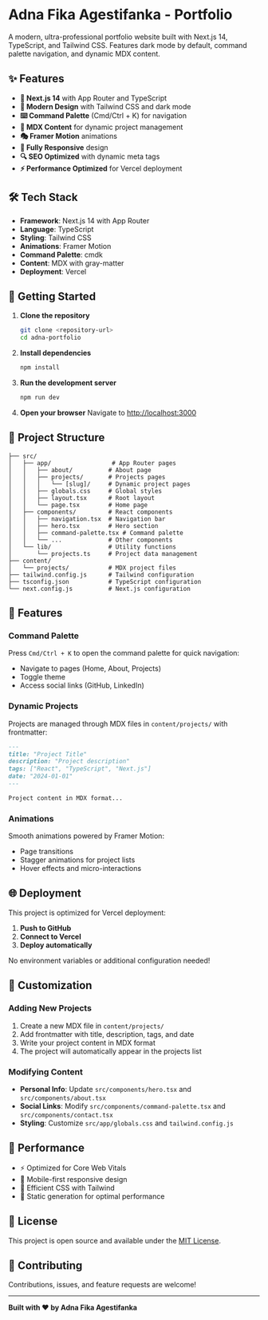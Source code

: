 # Adna Fika Agestifanka - Portfolio

A modern, ultra-professional portfolio website built with Next.js 14, TypeScript, and Tailwind CSS. Features dark mode by default, command palette navigation, and dynamic MDX content.

## ✨ Features

- **🚀 Next.js 14** with App Router and TypeScript
- **🎨 Modern Design** with Tailwind CSS and dark mode
- **⌨️ Command Palette** (Cmd/Ctrl + K) for navigation
- **📝 MDX Content** for dynamic project management
- **🎭 Framer Motion** animations
- **📱 Fully Responsive** design
- **🔍 SEO Optimized** with dynamic meta tags
- **⚡ Performance Optimized** for Vercel deployment

## 🛠️ Tech Stack

- **Framework**: Next.js 14 with App Router
- **Language**: TypeScript
- **Styling**: Tailwind CSS
- **Animations**: Framer Motion
- **Command Palette**: cmdk
- **Content**: MDX with gray-matter
- **Deployment**: Vercel

## 🚀 Getting Started

1. **Clone the repository**
   ```bash
   git clone <repository-url>
   cd adna-portfolio
   ```

2. **Install dependencies**
   ```bash
   npm install
   ```

3. **Run the development server**
   ```bash
   npm run dev
   ```

4. **Open your browser**
   Navigate to [http://localhost:3000](http://localhost:3000)

## 📁 Project Structure

```
├── src/
│   ├── app/                 # App Router pages
│   │   ├── about/          # About page
│   │   ├── projects/       # Projects pages
│   │   │   └── [slug]/     # Dynamic project pages
│   │   ├── globals.css     # Global styles
│   │   ├── layout.tsx      # Root layout
│   │   └── page.tsx        # Home page
│   ├── components/         # React components
│   │   ├── navigation.tsx  # Navigation bar
│   │   ├── hero.tsx        # Hero section
│   │   ├── command-palette.tsx # Command palette
│   │   └── ...             # Other components
│   └── lib/                # Utility functions
│       └── projects.ts     # Project data management
├── content/
│   └── projects/           # MDX project files
├── tailwind.config.js      # Tailwind configuration
├── tsconfig.json           # TypeScript configuration
└── next.config.js          # Next.js configuration
```

## 🎨 Features

### Command Palette
Press `Cmd/Ctrl + K` to open the command palette for quick navigation:
- Navigate to pages (Home, About, Projects)
- Toggle theme
- Access social links (GitHub, LinkedIn)

### Dynamic Projects
Projects are managed through MDX files in `content/projects/` with frontmatter:
```markdown
---
title: "Project Title"
description: "Project description"
tags: ["React", "TypeScript", "Next.js"]
date: "2024-01-01"
---

Project content in MDX format...
```

### Animations
Smooth animations powered by Framer Motion:
- Page transitions
- Stagger animations for project lists
- Hover effects and micro-interactions

## 🌐 Deployment

This project is optimized for Vercel deployment:

1. **Push to GitHub**
2. **Connect to Vercel**
3. **Deploy automatically**

No environment variables or additional configuration needed!

## 📝 Customization

### Adding New Projects
1. Create a new MDX file in `content/projects/`
2. Add frontmatter with title, description, tags, and date
3. Write your project content in MDX format
4. The project will automatically appear in the projects list

### Modifying Content
- **Personal Info**: Update `src/components/hero.tsx` and `src/components/about.tsx`
- **Social Links**: Modify `src/components/command-palette.tsx` and `src/components/contact.tsx`
- **Styling**: Customize `src/app/globals.css` and `tailwind.config.js`

## 🎯 Performance

- ⚡ Optimized for Core Web Vitals
- 📱 Mobile-first responsive design
- 🎨 Efficient CSS with Tailwind
- 🚀 Static generation for optimal performance

## 📄 License

This project is open source and available under the [MIT License](LICENSE).

## 🤝 Contributing

Contributions, issues, and feature requests are welcome!

---

**Built with ❤️ by Adna Fika Agestifanka**
